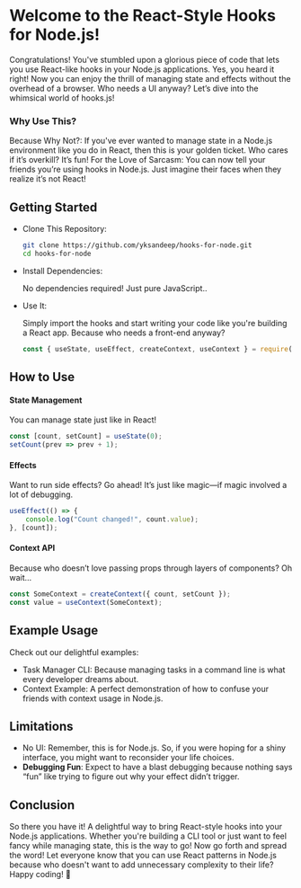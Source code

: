 # Welcome to the React-Style Hooks for Node.js!

Congratulations! You've stumbled upon a glorious piece of code that lets you use React-like hooks in your Node.js applications. Yes, you heard it right! Now you can enjoy the thrill of managing state and effects without the overhead of a browser. Who needs a UI anyway? Let’s dive into the whimsical world of hooks.js!

### Why Use This?

Because Why Not?: If you've ever wanted to manage state in a Node.js environment like you do in React, then this is your golden ticket. Who cares if it’s overkill? It’s fun!
For the Love of Sarcasm: You can now tell your friends you’re using hooks in Node.js. Just imagine their faces when they realize it’s not React!

## Getting Started

 - Clone This Repository:
    ```bash
    git clone https://github.com/yksandeep/hooks-for-node.git
    cd hooks-for-node
    ```
 - Install Dependencies:

    No dependencies required! Just pure JavaScript..
 - Use It:

    Simply import the hooks and start writing your code like you're building a React app. Because who needs a front-end anyway?
    ```javascript
    const { useState, useEffect, createContext, useContext } = require('./hooks');
    ```

## How to Use

#### State Management
You can manage state just like in React!

```javascript
const [count, setCount] = useState(0);
setCount(prev => prev + 1);
```

#### Effects
Want to run side effects? Go ahead! It’s just like magic—if magic involved a lot of debugging.
```javascript
useEffect(() => {
    console.log("Count changed!", count.value);
}, [count]);
```

#### Context API

Because who doesn’t love passing props through layers of components? Oh wait...
```javascript
const SomeContext = createContext({ count, setCount });
const value = useContext(SomeContext);
```

## Example Usage
Check out our delightful examples:

- Task Manager CLI: Because managing tasks in a command line is what every developer dreams about.
- Context Example: A perfect demonstration of how to confuse your friends with context usage in Node.js.

## Limitations
- No UI: Remember, this is for Node.js. So, if you were hoping for a shiny interface, you might want to reconsider your life choices.
- <b>Debugging Fun</b>: Expect to have a blast debugging because nothing says “fun” like trying to figure out why your effect didn’t trigger.


## Conclusion
So there you have it! A delightful way to bring React-style hooks into your Node.js applications. Whether you're building a CLI tool or just want to feel fancy while managing state, this is the way to go! Now go forth and spread the word! Let everyone know that you can use React patterns in Node.js because who doesn't want to add unnecessary complexity to their life? Happy coding! 🎉
